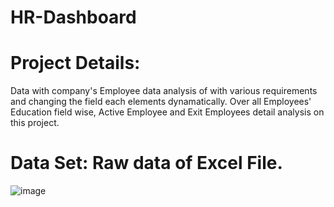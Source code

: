 # HR-Dashboard

# Project Details:

  Data with company's Employee data analysis of with various requirements and changing the field each elements dynamatically.
  Over all Employees' Education field wise, Active Employee and Exit Employees detail analysis on this project.
  
  # Data Set: Raw data of Excel File.
  
  ![image](https://github.com/Meenaharshini/HR-Insights---Tableau/assets/108173891/4fc1112d-fece-4c57-bffc-4db81e4223aa)


  
